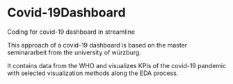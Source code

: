 # Covid-19Dashboard
Coding for covid-19 dashboard in streamline

This approach of a covid-19 dashboard is based on the master seminararbeit from the university of würzburg.

It contains data from the WHO and visualizes KPIs of the covid-19 pandemic with selected visualization methods along the EDA process.
